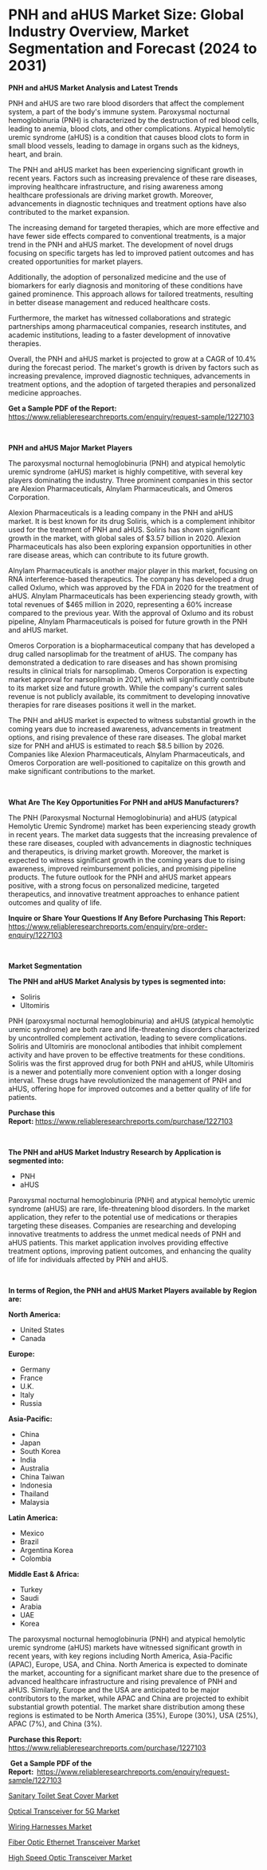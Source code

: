 <p><h1>PNH and aHUS Market Size: Global Industry Overview, Market Segmentation and Forecast (2024 to 2031)</h1></p><p><strong>PNH and aHUS Market Analysis and Latest Trends</strong></p>
<p><p>PNH and aHUS are two rare blood disorders that affect the complement system, a part of the body's immune system. Paroxysmal nocturnal hemoglobinuria (PNH) is characterized by the destruction of red blood cells, leading to anemia, blood clots, and other complications. Atypical hemolytic uremic syndrome (aHUS) is a condition that causes blood clots to form in small blood vessels, leading to damage in organs such as the kidneys, heart, and brain.</p><p>The PNH and aHUS market has been experiencing significant growth in recent years. Factors such as increasing prevalence of these rare diseases, improving healthcare infrastructure, and rising awareness among healthcare professionals are driving market growth. Moreover, advancements in diagnostic techniques and treatment options have also contributed to the market expansion.</p><p>The increasing demand for targeted therapies, which are more effective and have fewer side effects compared to conventional treatments, is a major trend in the PNH and aHUS market. The development of novel drugs focusing on specific targets has led to improved patient outcomes and has created opportunities for market players.</p><p>Additionally, the adoption of personalized medicine and the use of biomarkers for early diagnosis and monitoring of these conditions have gained prominence. This approach allows for tailored treatments, resulting in better disease management and reduced healthcare costs.</p><p>Furthermore, the market has witnessed collaborations and strategic partnerships among pharmaceutical companies, research institutes, and academic institutions, leading to a faster development of innovative therapies.</p><p>Overall, the PNH and aHUS market is projected to grow at a CAGR of 10.4% during the forecast period. The market's growth is driven by factors such as increasing prevalence, improved diagnostic techniques, advancements in treatment options, and the adoption of targeted therapies and personalized medicine approaches.</p></p>
<p><strong>Get a Sample PDF of the Report:&nbsp;</strong> <a href="https://www.reliableresearchreports.com/enquiry/request-sample/1227103">https://www.reliableresearchreports.com/enquiry/request-sample/1227103</a></p>
<p>&nbsp;</p>
<p><strong>PNH and aHUS Major Market Players</strong></p>
<p><p>The paroxysmal nocturnal hemoglobinuria (PNH) and atypical hemolytic uremic syndrome (aHUS) market is highly competitive, with several key players dominating the industry. Three prominent companies in this sector are Alexion Pharmaceuticals, Alnylam Pharmaceuticals, and Omeros Corporation.</p><p>Alexion Pharmaceuticals is a leading company in the PNH and aHUS market. It is best known for its drug Soliris, which is a complement inhibitor used for the treatment of PNH and aHUS. Soliris has shown significant growth in the market, with global sales of $3.57 billion in 2020. Alexion Pharmaceuticals has also been exploring expansion opportunities in other rare disease areas, which can contribute to its future growth.</p><p>Alnylam Pharmaceuticals is another major player in this market, focusing on RNA interference-based therapeutics. The company has developed a drug called Oxlumo, which was approved by the FDA in 2020 for the treatment of aHUS. Alnylam Pharmaceuticals has been experiencing steady growth, with total revenues of $465 million in 2020, representing a 60% increase compared to the previous year. With the approval of Oxlumo and its robust pipeline, Alnylam Pharmaceuticals is poised for future growth in the PNH and aHUS market.</p><p>Omeros Corporation is a biopharmaceutical company that has developed a drug called narsoplimab for the treatment of aHUS. The company has demonstrated a dedication to rare diseases and has shown promising results in clinical trials for narsoplimab. Omeros Corporation is expecting market approval for narsoplimab in 2021, which will significantly contribute to its market size and future growth. While the company's current sales revenue is not publicly available, its commitment to developing innovative therapies for rare diseases positions it well in the market.</p><p>The PNH and aHUS market is expected to witness substantial growth in the coming years due to increased awareness, advancements in treatment options, and rising prevalence of these rare diseases. The global market size for PNH and aHUS is estimated to reach $8.5 billion by 2026. Companies like Alexion Pharmaceuticals, Alnylam Pharmaceuticals, and Omeros Corporation are well-positioned to capitalize on this growth and make significant contributions to the market.</p></p>
<p>&nbsp;</p>
<p><strong>What Are The Key Opportunities For PNH and aHUS Manufacturers?</strong></p>
<p><p>The PNH (Paroxysmal Nocturnal Hemoglobinuria) and aHUS (atypical Hemolytic Uremic Syndrome) market has been experiencing steady growth in recent years. The market data suggests that the increasing prevalence of these rare diseases, coupled with advancements in diagnostic techniques and therapeutics, is driving market growth. Moreover, the market is expected to witness significant growth in the coming years due to rising awareness, improved reimbursement policies, and promising pipeline products. The future outlook for the PNH and aHUS market appears positive, with a strong focus on personalized medicine, targeted therapeutics, and innovative treatment approaches to enhance patient outcomes and quality of life.</p></p>
<p><strong>Inquire or Share Your Questions If Any Before Purchasing This Report:</strong> <a href="https://www.reliableresearchreports.com/enquiry/pre-order-enquiry/1227103">https://www.reliableresearchreports.com/enquiry/pre-order-enquiry/1227103</a></p>
<p>&nbsp;</p>
<p><strong>Market Segmentation</strong></p>
<p><strong>The PNH and aHUS Market Analysis by types is segmented into:</strong></p>
<p><ul><li>Soliris</li><li>Ultomiris</li></ul></p>
<p><p>PNH (paroxysmal nocturnal hemoglobinuria) and aHUS (atypical hemolytic uremic syndrome) are both rare and life-threatening disorders characterized by uncontrolled complement activation, leading to severe complications. Soliris and Ultomiris are monoclonal antibodies that inhibit complement activity and have proven to be effective treatments for these conditions. Soliris was the first approved drug for both PNH and aHUS, while Ultomiris is a newer and potentially more convenient option with a longer dosing interval. These drugs have revolutionized the management of PNH and aHUS, offering hope for improved outcomes and a better quality of life for patients.</p></p>
<p><strong>Purchase this Report:&nbsp;</strong><a href="https://www.reliableresearchreports.com/purchase/1227103">https://www.reliableresearchreports.com/purchase/1227103</a></p>
<p>&nbsp;</p>
<p><strong>The PNH and aHUS Market Industry Research by Application is segmented into:</strong></p>
<p><ul><li>PNH</li><li>aHUS</li></ul></p>
<p><p>Paroxysmal nocturnal hemoglobinuria (PNH) and atypical hemolytic uremic syndrome (aHUS) are rare, life-threatening blood disorders. In the market application, they refer to the potential use of medications or therapies targeting these diseases. Companies are researching and developing innovative treatments to address the unmet medical needs of PNH and aHUS patients. This market application involves providing effective treatment options, improving patient outcomes, and enhancing the quality of life for individuals affected by PNH and aHUS.</p></p>
<p>&nbsp;</p>
<p><strong>In terms of Region, the PNH and aHUS Market Players available by Region are:</strong></p>
<p>
    <p> <strong> North America: </strong>
        <ul>
            <li>United States</li>
            <li>Canada</li>
        </ul>
        </p> 
    <p> <strong> Europe: </strong>
        <ul>
            <li>Germany</li>
            <li>France</li>
            <li>U.K.</li>
            <li>Italy</li>
            <li>Russia</li>
        </ul>
        </p> 
    <p> <strong> Asia-Pacific: </strong>
        <ul>
            <li>China</li>
            <li>Japan</li>
            <li>South Korea</li>
            <li>India</li>
            <li>Australia</li>
            <li>China Taiwan</li>
            <li>Indonesia</li>
            <li>Thailand</li>
            <li>Malaysia</li>
        </ul>
        </p> 
    <p> <strong> Latin America: </strong>
        <ul>
            <li>Mexico</li>
            <li>Brazil</li>
            <li>Argentina Korea</li>
            <li>Colombia</li>
        </ul>
        </p> 
    <p> <strong> Middle East & Africa: </strong>
        <ul>
            <li>Turkey</li>
            <li>Saudi</li>
            <li>Arabia</li>
            <li>UAE</li>
            <li>Korea</li>
        </ul>
    </p>
    </p>
<p><p>The paroxysmal nocturnal hemoglobinuria (PNH) and atypical hemolytic uremic syndrome (aHUS) markets have witnessed significant growth in recent years, with key regions including North America, Asia-Pacific (APAC), Europe, USA, and China. North America is expected to dominate the market, accounting for a significant market share due to the presence of advanced healthcare infrastructure and rising prevalence of PNH and aHUS. Similarly, Europe and the USA are anticipated to be major contributors to the market, while APAC and China are projected to exhibit substantial growth potential. The market share distribution among these regions is estimated to be North America (35%), Europe (30%), USA (25%), APAC (7%), and China (3%).</p></p>
<p><strong>Purchase this Report: </strong><a href="https://www.reliableresearchreports.com/purchase/1227103">https://www.reliableresearchreports.com/purchase/1227103</a></p>
<p>&nbsp;<strong>Get a Sample PDF of the Report:&nbsp;&nbsp;</strong><a href="https://www.reliableresearchreports.com/enquiry/request-sample/1227103">https://www.reliableresearchreports.com/enquiry/request-sample/1227103</a></p>
<p><strong></strong></p>
<p><p><a href="https://www.linkedin.com/pulse/sanitary-toilet-seat-cover-market-analysis-examines-its-86lge?trackingId=0Ezbi9uTpGDITHiP4md7Qg%3D%3D">Sanitary Toilet Seat Cover Market</a></p><p><a href="https://www.linkedin.com/pulse/global-optical-transceiver-5g-market-size-trends-insights-projections-xgfte?trackingId=DmUW0jRaP3ETAVaV%2Fs5WPw%3D%3D">Optical Transceiver for 5G Market</a></p><p><a href="https://www.linkedin.com/pulse/wiring-harnesses-market-size-growth-segmentation-regional-kgyve?trackingId=FdzB3klVv2bjuajthiXgiQ%3D%3D">Wiring Harnesses Market</a></p><p><a href="https://www.linkedin.com/pulse/fiber-optic-ethernet-transceiver-market-analysis-size-acdce?trackingId=iyEz6zEXHWNOgEy4XXopbA%3D%3D">Fiber Optic Ethernet Transceiver Market</a></p><p><a href="https://www.linkedin.com/pulse/high-speed-optic-transceiver-market-size-2024-2031-global-64nte?trackingId=Ln1%2Bce19llDq8m1AYhOI%2BQ%3D%3D">High Speed Optic Transceiver Market</a></p></p>